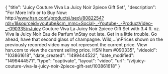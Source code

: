 {
    "title": "Juicy Couture Viva La Juicy Noir 2piece Gift Set",
    "description": "For More Info or to Buy Now: http:\/\/www.hsn.com\/products\/seo\/8082254?rdr=1&sourceid=youtube&cm_mmc=Social-_-Youtube-_-ProductVideo-_-090335\nJuicy Couture Viva La Juicy Noir 2piece Gift Set with 3.4 fl. oz. Viva la Juicy Noir Eau de Parfum \nStay out late. Get in a little trouble. Go ahead, have that second glass of champagne. Wild,...\nPrices shown on the previously recorded video may not represent the current price.  View hsn.com to view the current selling price. HSN Item #090335",
    "videoid": "103861618",
    "date_created": "1499444522",
    "date_modified": "1499444571",
    "type": "captivate",
    "layout": "video",
    "url": "\/v\/juicy-couture-viva-la-juicy-noir-2piece-gift-set\/103861618"
}